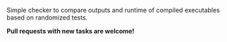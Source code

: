 Simple checker to compare outputs and runtime of compiled executables based on randomized tests.

**Pull requests with new tasks are welcome!**
